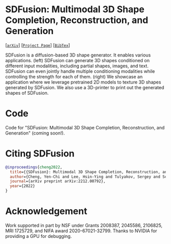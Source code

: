 # SDFusion: Multimodal 3D Shape Completion, Reconstruction, and Generation
[[`arXiv`](https://arxiv.org/abs/2203.09516)]
[[`Project Page`](https://yccyenchicheng.github.io/SDFusion/)]
[[`BibTex`](#citation)]


SDFusion is a diffusion-based 3D shape generator. It enables various applications. (left) SDFusion can generate 3D shapes conditioned on different input modalities, including partial shapes, images, and text. SDFusion can even jointly handle multiple conditioning modalities while controlling the strength for each of them. (right) We showcase an application where we leverage pretrained 2D models to texture 3D shapes generated by SDFusion. We also use a 3D-printer to print out the generated shapes of SDFusion.

# Code

Code for "SDFusion: Multimodal 3D Shape Completion, Reconstruction, and Generation" (coming soon!).

# <a name="citation"></a>Citing SDFusion

<!-- If you find this code helpful, please consider citing: -->

```BibTeX
@inproceedings{cheng2022,
  title={{SDFusion}: Multimodal 3D Shape Completion, Reconstruction, and Generation},
  author={Cheng, Yen-Chi and Lee, Hsin-Ying and Tulyakov, Sergey and Schwing, Alex and Gui, Liangyan},
  journal={arXiv preprint arXiv:2212.00792},
  year={2022}
}
```

# Acknowledgement
Work supported in part by NSF under Grants  2008387, 2045586, 2106825, MRI 1725729, and NIFA award 2020-67021-32799. Thanks to NVIDIA for providing a GPU for debugging.